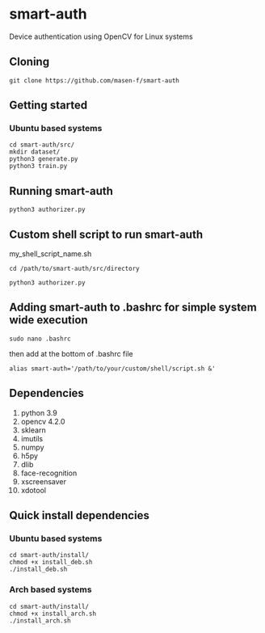 # smart-auth
Device authentication using OpenCV for Linux systems

## Cloning
```shell
git clone https://github.com/masen-f/smart-auth
```

## Getting started
### Ubuntu based systems
```shell
cd smart-auth/src/
mkdir dataset/
python3 generate.py
python3 train.py
```

## Running smart-auth
```shell
python3 authorizer.py
```

## Custom shell script to run smart-auth
my_shell_script_name.sh
```shell
cd /path/to/smart-auth/src/directory

python3 authorizer.py
```

## Adding smart-auth to .bashrc for simple system wide execution
```
sudo nano .bashrc
```
then add at the bottom of .bashrc file
```shell
alias smart-auth='/path/to/your/custom/shell/script.sh &'
```

## Dependencies
1. python 3.9
2. opencv 4.2.0
3. sklearn
4. imutils
5. numpy
6. h5py
7. dlib
8. face-recognition
9. xscreensaver
10. xdotool

## Quick install dependencies
### Ubuntu based systems
```shell
cd smart-auth/install/
chmod +x install_deb.sh
./install_deb.sh
```
### Arch based systems
```shell
cd smart-auth/install/
chmod +x install_arch.sh
./install_arch.sh
```

